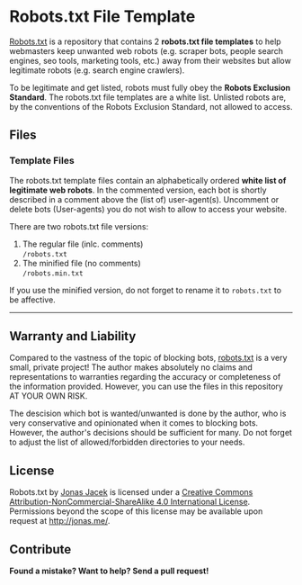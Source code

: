 # Robots.txt File Template

[Robots.txt](https://github.com/jonasjacek/robots.txt) is a repository that contains 2 **robots.txt file templates** to help webmasters keep unwanted web robots (e.g. scraper bots, people search engines, seo tools, marketing tools, etc.) away from their websites but allow legitimate robots (e.g. search engine crawlers). 

To be legitimate and get listed, robots must fully obey the **Robots Exclusion Standard**. The robots.txt file templates are a white list. Unlisted robots are, by the conventions of the Robots Exclusion Standard, not allowed to access.

## Files

### Template Files

The robots.txt template files contain an alphabetically ordered **white list of legitimate web robots**. In the commented version, each bot is shortly described in a comment above the (list of) user-agent(s). Uncomment or delete bots (User-agents) you do not wish to allow to access your website.

There are two robots.txt file versions:

1. The regular file (inlc. comments)  
   `/robots.txt`
2. The minified file (no comments)  
   `/robots.min.txt`

If you use the minified version, do not forget to rename it to `robots.txt` to be affective.

***

## Warranty and Liability
Compared to the vastness of the topic of blocking bots, [robots.txt](https://github.com/jonasjacek/robots.txt) is a very small, private project! The author makes absolutely no claims and representations to warranties regarding the accuracy or completeness of the information provided. However, you can use the files in this repository AT YOUR OWN RISK.

The descision which bot is wanted/unwanted is done by the author, who is very conservative and opinionated when it comes to blocking bots. However, the author's decisions should be sufficient for many. Do not forget to adjust the list of allowed/forbidden directories to your needs.

## License

<span xmlns:dct="http://purl.org/dc/terms/" href="http://purl.org/dc/dcmitype/Text" property="dct:title" rel="dct:type">Robots.txt</span> by <a xmlns:cc="http://creativecommons.org/ns#" href="https://github.com/jonasjacek/robots.txt" property="cc:attributionName" rel="cc:attributionURL">Jonas Jacek</a> is licensed under a <a rel="license" href="http://creativecommons.org/licenses/by-nc-sa/4.0/">Creative Commons Attribution-NonCommercial-ShareAlike 4.0 International License</a>. Permissions beyond the scope of this license may be available upon request at <a xmlns:cc="http://creativecommons.org/ns#" href="http://jonas.me/#contact" rel="cc:morePermissions">http://jonas.me/</a>.

## Contribute

**Found a mistake? Want to help? Send a pull request!**
